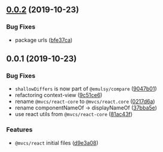 ## [0.0.2](https://github.com/gavar/mvcs/compare/v/react/0.0.1...v/react/0.0.2) (2019-10-23)


### Bug Fixes

* package urls ([bfe37ca](https://github.com/gavar/mvcs/commit/bfe37ca))

## 0.0.1 (2019-10-23)


### Bug Fixes

* `shallowDiffers` is now part of `@emulsy/compare` ([9047b01](https://github.com/gavar/mvcs/commit/9047b01))
* refactoring context-view ([9c51ce6](https://github.com/gavar/mvcs/commit/9c51ce6))
* rename `@mvcs/react-core` to `@mvcs/react.core` ([0217d6a](https://github.com/gavar/mvcs/commit/0217d6a))
* rename componentNameOf -> displayNameOf ([37bba5e](https://github.com/gavar/mvcs/commit/37bba5e))
* use react utils from `@mvcs/react-core` ([81ac43f](https://github.com/gavar/mvcs/commit/81ac43f))


### Features

* `@mvcs/react` initial files ([d9e3a08](https://github.com/gavar/mvcs/commit/d9e3a08))
